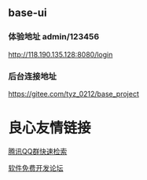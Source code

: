 ## base-ui

### 体验地址 admin/123456

http://118.190.135.128:8080/login

### 后台连接地址

https://gitee.com/tyz_0212/base_project


 # 良心友情链接

[腾讯QQ群快速检索](http://u.720life.cn/s/8cf73f7c)

[软件免费开发论坛](http://u.720life.cn/s/bbb01dc0)